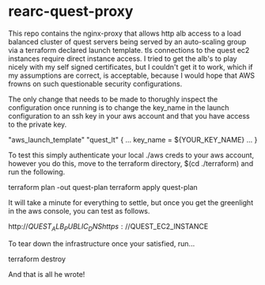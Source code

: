 # rearc-quest-proxy
This repo contains the nginx-proxy that allows http alb access to a load balanced cluster of quest servers being served by an auto-scaling group via a terraform declared launch template. tls connections to the quest ec2 instances require direct instance access. I tried to get the alb's to play nicely with my self signed certificates, but I couldn't get it to work, which if my assumptions are correct, is acceptable, because I would hope that AWS frowns on such questionable security configurations.

The only change that needs to be made to thorughly inspect the configuration once running is to change the key_name in the launch configuration to an ssh key in your aws account and that you have access to the private key.

"aws_launch_template" "quest_lt" {
    ...
    key_name = ${YOUR_KEY_NAME}
    ...
}

To test this simply authenticate your local ./aws creds to your aws account, however you do this, move to the terraform directory, $(cd ./terraform) and run the following.

terraform plan -out quest-plan
terraform apply quest-plan

It will take a minute for everything to settle, but once you get the greenlight in the aws console, you can test as follows.

http://$QUEST_ALB_PUBLIC_DNS
https://$QUEST_EC2_INSTANCE

To tear down the infrastructure once your satisfied, run...

terraform destroy

And that is all he wrote!

